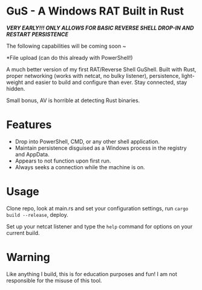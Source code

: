 # GuS - A Windows RAT Built in Rust

***VERY EARLY!!! ONLY ALLOWS FOR BASIC REVERSE SHELL DROP-IN AND RESTART PERSISTENCE***

The following capabilities will be coming soon ~

*File upload (can do this already with PowerShell!)

A much better version of my first RAT/Reverse Shell GuShell. Built with Rust, proper networking (works with netcat, no bulky listener), persistence, light-weight and easier to build and configure than ever. Stay connected, stay hidden.

Small bonus, AV is horrible at detecting Rust binaries.

# Features

- Drop into PowerShell, CMD, or any other shell application.
- Maintain persistence disguised as a Windows process in the registry and AppData.
- Appears to not function upon first run.
- Always seeks a connection while the machine is on.

# Usage

Clone repo, look at main.rs and set your configuration settings, run `cargo build --release`, deploy.

Set up your netcat listener and type the `help` command for options on your current build.

# Warning

Like anything I build, this is for education purposes and fun! I am not responsible for the misuse of this tool.